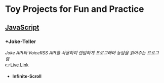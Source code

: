 # Toy Projects for Fun and Practice
## [JavaScript](https://github.com/42KIM/toy-projects/tree/master/javascript) 
### +**Joke-Teller**<br/>
  _Joke API와 VoiceRSS API를 사용하여 랜덤하게 프로그래머 농담을 읽어주는 프로그램_<br/>
  👉[Live Link](https://42kim.github.io/toy-projects/javascript/Joke-Teller/)
+ **Infinite-Scroll**
